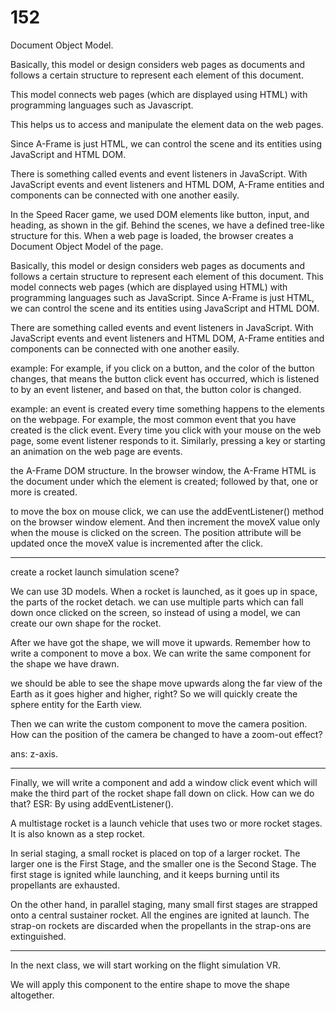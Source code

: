 # 152


Document Object Model.

Basically, this model or design considers web pages as documents and follows a certain structure to represent each element of this
document.

This model connects web pages (which are displayed using HTML) with programming languages such as Javascript.

This helps us to access and manipulate the element data on the web pages.

Since A-Frame is just HTML, we can control the scene and its entities using JavaScript and HTML DOM.

There is something called events and event listeners in JavaScript. 
With JavaScript events and event listeners and HTML DOM, A-Frame entities and components can be connected with one another easily.




In the Speed Racer game, we used DOM elements like button, input, and heading, as shown in the gif. Behind the scenes,
we have a defined tree-like structure for this. When a web page is loaded, the browser creates a Document Object Model of the page.

Basically, this model or design considers web pages as documents and follows a certain structure to represent each element of this document. This model connects web pages (which are displayed using HTML) with programming languages such as JavaScript.
Since A-Frame is just HTML, we can control the scene and its entities using JavaScript and HTML DOM.


There are something called events and event listeners in JavaScript. 
With JavaScript events and event listeners and HTML DOM, A-Frame entities and components can be connected with one another easily.

example:
For example, if you click on a button, and the color of the button changes, 
that means the button click event has occurred, which is listened to by an event listener, and based on that, the button color is changed.

example:
an event is created every time something happens to the elements on the webpage. For example, the most common event that you have created is the click event. Every time you click with your mouse on the web page,
some event listener responds to it. Similarly, pressing a key or starting an animation on the web page are events.

the A-Frame DOM structure. In the browser window, 
the A-Frame HTML is the document under which the  element is created; followed by that, one or more  is created.



to move the box on mouse click, we can use the addEventListener() method on the browser window element.
And then increment the moveX value only when the mouse is clicked on the screen.
The position attribute will be updated once the moveX value is incremented after the click.
************************************
 create a rocket launch simulation scene?

We can use 3D models.
When a rocket is launched, as it goes up in space, the parts of the rocket detach.
we can use multiple parts which can fall down once clicked on the screen, so instead of using a model, we can create our own shape for the rocket.

After we have got the shape, we will move it upwards. Remember how to write a component to move a box.
We can write the same component for the shape we have drawn.

we should be able to see the shape move upwards along the far view of the Earth as it goes higher and higher, right?
So we will quickly create the sphere entity for the Earth view.



Then we can write the custom component to move the camera position. How can the position of the camera be changed to have a zoom-out effect?

ans:  z-axis.

-----------------------
Finally, we will write a component and add a window click event which will make the third part of the rocket shape fall down on click. How can we do that?
ESR: By using addEventListener().

 A multistage rocket is a launch vehicle that uses two or more rocket stages. It is also known as a step rocket.

In serial staging, a small rocket is placed on top of a larger rocket. The larger one is the First Stage, and the smaller one is the Second Stage. The first stage is ignited while launching, and it keeps burning until its propellants are exhausted.

On the other hand, in parallel staging, many small first stages are strapped onto a central sustainer rocket.
All the engines are ignited at launch.
The strap-on rockets are discarded when the propellants in the strap-ons are extinguished.


--------------------------------

In the next class, we will start working on the flight simulation VR.




We will apply this component to the entire shape to move the shape altogether.


